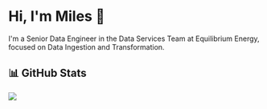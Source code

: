 # Hi, I'm Miles 👋

I'm a Senior Data Engineer in the Data Services Team at Equilibrium Energy, focused on Data Ingestion and Transformation.

## 📊 GitHub Stats
![](http://github-profile-summary-cards.vercel.app/api/cards/profile-details?username=miles-hopper-eq&theme=2077)
